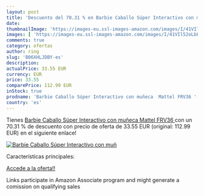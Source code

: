 ```yaml
---
layout: post
title: 'Descuento del 70.31 % en Barbie Caballo Súper Interactivo con muñ'
date: 
thumbnailImage: 'https://images-eu.ssl-images-amazon.com/images/I/41VIl52oLbL._SL200_.jpg'
images: [ 'https://images-eu.ssl-images-amazon.com/images/I/41VIl52oLbL._SL200_.jpg' ]
comments: true
category: ofertas
author: ring
slug: 'B06XHLJDBY-es'
description:
actualPrice: 33.55 EUR
currency: EUR
price: 33.55
comparePrice: 112.99 EUR
inStock: true
prodname: 'Barbie Caballo Súper Interactivo con muñeca  Mattel FRV36 '
country: 'es'
---
```


Tienes [Barbie Caballo Súper Interactivo con muñeca  Mattel FRV36 ](https://www.amazon.es/dp/B06XHLJDBY/?tag=tolees-21) con un 70.31 % de descuento con precio de oferta de 33.55 EUR (original: 112.99 EUR) en el siguiente enlace!

[![Barbie Caballo Súper Interactivo con muñ](https://images-eu.ssl-images-amazon.com/images/I/41VIl52oLbL._SL200_.jpg)](https://www.amazon.es/dp/B06XHLJDBY/?tag=tolees-21)

Características principales:


[Accede a la oferta!!](https://www.amazon.es/dp/B06XHLJDBY/?tag=tolees-21)

Links participate in Amazon Associate program and might generate a comission on qualifying sales


